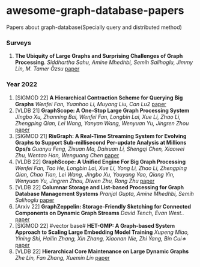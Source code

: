 # awesome-graph-database-papers
Papers about graph-database(Specially query and distributed method)

### Surveys
1. **The Ubiquity of Large Graphs and Surprising Challenges of Graph Processing**. *Siddhartha Sahu, Amine Mhedhbi, Semih Salihoglu, Jimmy Lin, M. Tamer Özsu* [paper](http://www.vldb.org/pvldb/vol11/p420-sahu.pdf)

### Year 2022
1. [SIGMOD 22] **A Hierarchical Contraction Scheme for Querying Big Graphs** *Wenfei Fan, Yuanhao Li, Muyang Liu, Can Lu2* [paper](https://dl.acm.org/doi/abs/10.1145/3514221.3517862)
2. [VLDB 21] **GraphScope: A One-Stop Large Graph Processing System** *Jingbo Xu, Zhanning Bai, Wenfei Fan, Longbin Lai, Xue Li, Zhao Li, Zhengping Qian, Lei Wang,
Yanyan Wang, Wenyuan Yu, Jingren Zhou* [paper](https://dl.acm.org/doi/abs/10.14778/3476311.3476324)
3. [SIGMOD 21] **RisGraph: A Real-Time Streaming System for Evolving Graphs to Support Sub-millisecond Per-update Analysis at Millions Ops/s** *Guanyu Feng, Zixuan Ma, Daixuan Li, Shengqi Chen, Xiaowei Zhu, Wentao Han, Wenguang Chen* [paper](https://dl.acm.org/doi/abs/10.1145/3448016.3457263)
4. [VLDB 22] **GraphScope: A Unified Engine For Big Graph Processing** *Wenfei Fan, Tao He, Longbin Lai, Xue Li, Yong Li, Zhao Li, Zhengping Qian, Chao Tian, Lei
Wang, Jingbo Xu, Youyang Yao, Qiang Yin, Wenyuan Yu, Jingren Zhou, Diwen Zhu, Rong Zhu* [paper](https://dl.acm.org/doi/abs/10.14778/3476311.3476369)
5. [VLDB 22] **Columnar Storage and List-based Processing for Graph Database Management Systems** *Pranjal Gupta, Amine Mhedhbi, Semih Salihoglu* [paper](https://dl.acm.org/doi/abs/10.14778/3476249.3476297)
6. [Arxiv 22] **GraphZeppelin: Storage-Friendly Sketching for Connected Components on Dynamic Graph Streams** *David Tench, Evan West..* [paper](https://arxiv.org/abs/2203.14927)
7. [SIGMOD 22] #vector base# **HET-GMP: A Graph-based System Approach to Scaling Large
Embedding Model Training** *Xupeng Miao, Yining Shi, Hailin Zhang, Xin Zhang, Xiaonan Nie, Zhi Yang, Bin Cui∗* [paper](https://dl.acm.org/doi/abs/10.1145/3514221.3517902)
8. [VLDB 22] **Hierarchical Core Maintenance on Large Dynamic Graphs** *Zhe Lin, Fan Zhang, Xuemin Lin* [paper](https://dl.acm.org/doi/abs/10.14778/3446095.3446099)
